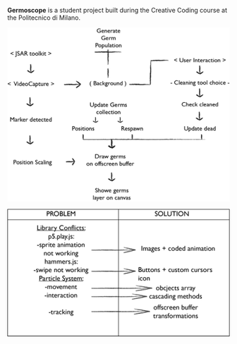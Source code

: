 **Germoscope** is a student project built during the Creative Coding course at the Politecnico di Milano. 

![Graf2](/assets/graf2.png)









![Graf1 ](/assets/graf1.png)
